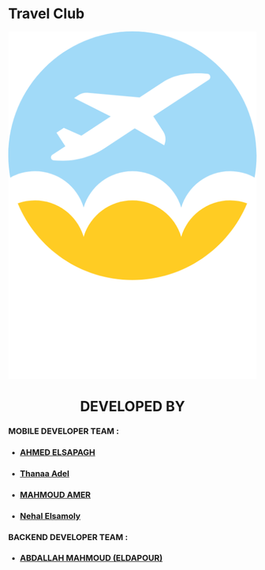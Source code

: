# Travel Club

<div align="center">
    <img align="center" src="https://github.com/TopBusiness-Flutter-Projects/travel_club/blob/main/assets/images/splash_logo.png" alt="CENTER">
</div>



<div align="center">
    <h1>
         DEVELOPED BY
    </h1>
</div>


### MOBILE DEVELOPER TEAM :

- ### [AHMED ELSAPAGH](https://www.github.com/ahmedelsapagh10)
- ### [Thanaa Adel](https://github.com/ThanaaAdel)
- ### [MAHMOUD AMER](https://www.github.com/mamer8)
- ### [Nehal Elsamoly](https://github.com/NehalElsamoly)
  
### BACKEND DEVELOPER TEAM :

- ### [ABDALLAH MAHMOUD (ELDAPOUR)](https://www.github.com/eldapour)

